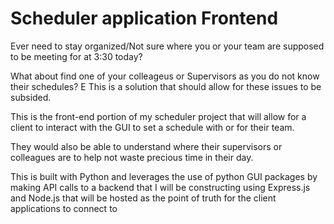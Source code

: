 # Scheduler application Frontend

Ever need to stay organized/Not sure where you or your team are supposed to be meeting for at 3:30 today?

What about find one of your colleageus or Supervisors as you do not know their schedules?
E
This is a solution that should allow for these issues to be subsided.

This is the front-end portion of my scheduler project that will allow for a client to interact with the GUI to set a schedule with or for their team.

They would also be able to understand where their supervisors or colleagues are to help not waste precious time in their day.


This is built with Python and leverages the use of python GUI packages by making API calls to a backend that I will be constructing using Express.js and Node.js that will be hosted as the point of truth for the client applications to connect to